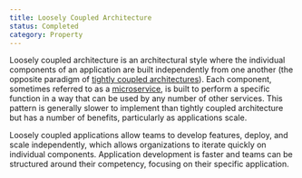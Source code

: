 ```yaml
---
title: Loosely Coupled Architecture
status: Completed
category: Property
---
```


Loosely coupled architecture is an architectural style where the individual components of an application are built independently from one another (the opposite paradigm of [tightly coupled architectures](/tightly_coupled_architectures/)). Each component, sometimes referred to as a [microservice](/microservices/), is built to perform a specific function in a way that can be used by any number of other services. This pattern is generally slower to implement than tightly coupled architecture but has a number of benefits, particularly as applications scale.

Loosely coupled applications allow teams to develop features, deploy, and scale independently, which allows organizations to iterate quickly on individual components. Application development is faster and teams can be structured around their competency, focusing on their specific application. 
